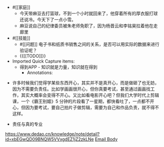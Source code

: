 - #[[家庭]]
    - 今天带麻豆去打篮球，不到一个小时就回来了，他穿着所有的厚衣服打球还说冷。今天下了一点小雪。
    - 麻豆说自己的纪律委员被朱老师免职了，因为杨晋云和李铭昊拉着他在走廊里
- #[[技能]]
    - #[[问题]] 电子书和纸质书销售之间的关系，是否可以用实际的数据来进行验证呢？
    - {{[[TODO]]}} 
- Imported Quick Capture items:
    - 得到APP - 知识就是力量，知识就在得到
        - Annotations:

* 许多时候我们觉得学某些东西开心，其实并不是真开心，而是做砸了也无妨，因为不需要负责任。比如学画画很开心，但你真要考试，甚至通过画画找工作，其实大概率会变得不开心。又比如看电影开心吧？但我们大学时代上剪辑课，一个《霸王别姬》5 分钟的片段看了一星期，都快看吐了，一点都不开心，但因为要考试，要自己拍片子做剪辑，需要为自己和作品负责，就不得不这样。

* 责任与真的专业



https://www.dedao.cn/knowledge/note/detail?id=xbEGwQD09BNQW5VVxgdEZ1jZ2zkLNe [Email Body](https://files.todoist.com/tfSc91Jf4NfNyzqZm4o10pc1OmDfBOxFYwrZOB7tQCzn-UHmaqFbLXCplMXOeJ40/by/21878347/as/file.html)

